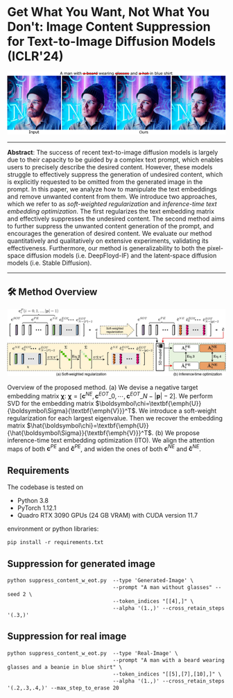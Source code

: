 # Get What You Want, Not What You Don't: Image Content Suppression for Text-to-Image Diffusion Models (ICLR'24)</sub>

![Random Sample](./docs/supresseot_results.png)

[//]: # (**Get What You Want, Not What You Don't: Image Content Suppression for Text-to-Image Diffusion Models**<br>)
<hr />

**Abstract**: The success of recent text-to-image diffusion models is largely due to their capacity to be guided by a complex text prompt, which enables users to precisely describe the desired content. However, these models struggle to effectively suppress the generation of undesired content, which is explicitly requested to be omitted from the generated image in the prompt. In this paper, we analyze how to manipulate the text embeddings and remove unwanted content from them. We introduce two approaches, which we refer to as *soft-weighted regularization* and *inference-time text embedding optimization*. The first regularizes the text embedding matrix and effectively suppresses the undesired content. The second method aims to further suppress the unwanted content generation of the prompt, and encourages the generation of desired content. We evaluate our method quantitatively and qualitatively on extensive experiments, validating its effectiveness. Furthermore, our method is generalizability to both the pixel-space diffusion models (i.e. DeepFloyd-IF) and the latent-space diffusion models (i.e. Stable Diffusion).

<hr />

## 🛠️ Method Overview
<span id="method-overview"></span>

![Random Sample](./docs/overview.jpg)

Overview of the proposed method. (a) We devise  a negative target embedding matrix $\boldsymbol\chi$: $\boldsymbol\chi = [\boldsymbol{c}^{NE},\boldsymbol{c}^{EOT}\_0, \cdots, \boldsymbol{c}^{EOT}\_{N-{|\boldsymbol{p}|-2}}]$.  We perform SVD for the embedding matrix $\boldsymbol\chi=\textbf{\emph{U}}{\boldsymbol\Sigma}{\textbf{\emph{V}}}^T$. We introduce a soft-weight regularization  for each largest eigenvalue. Then  we recover the embedding matrix $\hat{\boldsymbol\chi}=\textbf{\emph{U}}{\hat{\boldsymbol\Sigma}}{\textbf{\emph{V}}}^T$. (b) We propose inference-time text embedding optimization (ITO).  We align the attention maps of both $\boldsymbol{c}^{PE}$ and  $\boldsymbol{\hat{c}}^{PE}$, and widen  the ones of  both $\boldsymbol{c}^{NE}$ and $\boldsymbol{\hat{c}}^{NE}$.

## Requirements
The codebase is tested on 
* Python 3.8
* PyTorch 1.12.1
* Quadro RTX 3090 GPUs (24 GB VRAM) with CUDA version 11.7

environment or python libraries:

```
pip install -r requirements.txt
```

## Suppression for generated image
```
python suppress_content_w_eot.py  --type 'Generated-Image' \
                                  --prompt "A man without glasses" --seed 2 \
                                  --token_indices "[[4],]" \
                                  --alpha '(1.,)' --cross_retain_steps '(.3,)'
```

## Suppression for real image
```
python suppress_content_w_eot.py  --type 'Real-Image' \
                                  --prompt "A man with a beard wearing glasses and a beanie in blue shirt" \
                                  --token_indices "[[5],[7],[10],]" \
                                  --alpha '(1.,)' --cross_retain_steps '(.2,.3,.4,)' --max_step_to_erase 20
```

